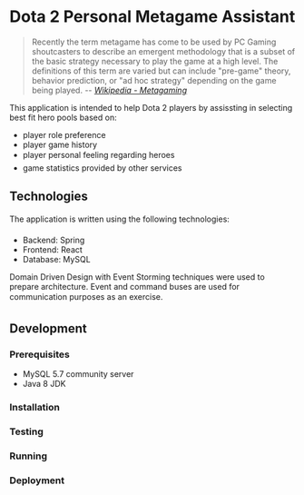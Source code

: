 # Dota 2 Personal Metagame Assistant

> Recently the term metagame has come to be used by PC Gaming shoutcasters to describe an emergent methodology that is a subset of the basic strategy necessary to play the game at a high level. The definitions of this term are varied but can include "pre-game" theory, behavior prediction, or "ad hoc strategy" depending on the game being played. 
> -- <cite>[Wikipedia - Metagaming](https://en.wikipedia.org/wiki/Metagaming#Computer_games)</cite>

This application is intended to help Dota 2 players by assissting in selecting best fit hero pools based on:
- player role preference
- player game history
- player personal feeling regarding heroes
- game statistics provided by other services

## Technologies

The application is written using the following technologies:
- Backend: Spring
- Frontend: React
- Database: MySQL

Domain Driven Design with Event Storming techniques were used to prepare architecture. Event and command buses are used for communication purposes as an exercise.

## Development

### Prerequisites

- MySQL 5.7 community server 
- Java 8 JDK 

### Installation

### Testing

### Running

### Deployment

